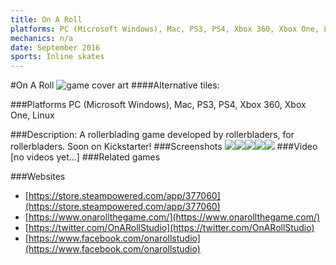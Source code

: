 ```yaml
---
title: On A Roll
platforms: PC (Microsoft Windows), Mac, PS3, PS4, Xbox 360, Xbox One, Linux
mechanics: n/a
date: September 2016
sports: Inline skates
---
```

#On A Roll
![game cover art](//images.igdb.com/igdb/image/upload/t_cover_big/dt8orcjdprpadbpzwogz.jpg "Logo Title Text 1")
####Alternative tiles:

###Platforms
PC (Microsoft Windows), Mac, PS3, PS4, Xbox 360, Xbox One, Linux

###Description:
A rollerblading game developed by rollerbladers, for rollerbladers. Soon on Kickstarter!
###Screenshots
<a target="_blank" href="//images.igdb.com/igdb/image/upload/t_cover_big/okrgyk5knr4xl9osnvok.jpg"><img src="//images.igdb.com/igdb/image/upload/t_thumb/okrgyk5knr4xl9osnvok.jpg"/></a><a target="_blank" href="//images.igdb.com/igdb/image/upload/t_cover_big/zlrlztjirgfryaaj9k6m.jpg"><img src="//images.igdb.com/igdb/image/upload/t_thumb/zlrlztjirgfryaaj9k6m.jpg"/></a><a target="_blank" href="//images.igdb.com/igdb/image/upload/t_cover_big/uimo25ky8xw2kutkubc5.jpg"><img src="//images.igdb.com/igdb/image/upload/t_thumb/uimo25ky8xw2kutkubc5.jpg"/></a><a target="_blank" href="//images.igdb.com/igdb/image/upload/t_cover_big/vjlgkfxbiczx0ydo3njt.jpg"><img src="//images.igdb.com/igdb/image/upload/t_thumb/vjlgkfxbiczx0ydo3njt.jpg"/></a><a target="_blank" href="//images.igdb.com/igdb/image/upload/t_cover_big/reqmuanrygili5mzsdkc.jpg"><img src="//images.igdb.com/igdb/image/upload/t_thumb/reqmuanrygili5mzsdkc.jpg"/></a>
###Video
[no videos yet...]
###Related games

###Websites
* [https://store.steampowered.com/app/377060](https://store.steampowered.com/app/377060)
* [https://www.onarollthegame.com/](https://www.onarollthegame.com/)
* [https://twitter.com/OnARollStudio](https://twitter.com/OnARollStudio)
* [https://www.facebook.com/onarollstudio](https://www.facebook.com/onarollstudio)
